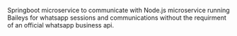 Springboot microservice to communicate with Node.js microservice running Baileys for whatsapp sessions and communications without the requirment of an official whatsapp business api.
